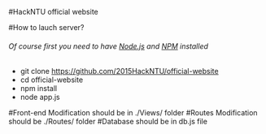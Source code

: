 #HackNTU official website

#How to lauch server?
###### Of course first you need to have [Node.js](http://nodejs.org/download/) and [NPM](http://blog.npmjs.org/post/85484771375/how-to-install-npm) installed
- git clone https://github.com/2015HackNTU/official-website
- cd official-website
- npm install
- node app.js

#Front-end Modification should be in ./Views/ folder
#Routes Modification should be ./Routes/ folder
#Database should be in db.js file
